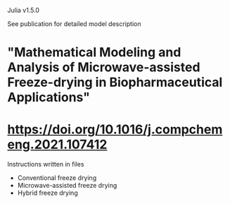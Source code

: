 Julia v1.5.0

See publication for detailed model description
# "Mathematical Modeling and Analysis of Microwave-assisted Freeze-drying in Biopharmaceutical Applications"
# https://doi.org/10.1016/j.compchemeng.2021.107412

Instructions written in files
 - Conventional freeze drying
 - Microwave-assisted freeze drying
 - Hybrid freeze drying
